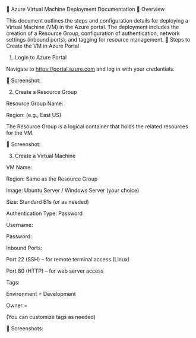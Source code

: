 📘 Azure Virtual Machine Deployment Documentation
📌 Overview

This document outlines the steps and configuration details for deploying a Virtual Machine (VM) in the Azure portal. The deployment includes the creation of a Resource Group, configuration of authentication, network settings (inbound ports), and tagging for resource management.
🚀 Steps to Create the VM in Azure Portal
1. Login to Azure Portal

Navigate to https://portal.azure.com
 and log in with your credentials.

📸 Screenshot:

2. Create a Resource Group

Resource Group Name: <your-resource-group-name>

Region: <region-name> (e.g., East US)

The Resource Group is a logical container that holds the related resources for the VM.

📸 Screenshot:

3. Create a Virtual Machine

VM Name: <your-vm-name>

Region: Same as the Resource Group

Image: Ubuntu Server / Windows Server (your choice)

Size: Standard B1s (or as needed)

Authentication Type: Password

Username: <your-username>

Password: <your-password>

Inbound Ports:

Port 22 (SSH) – for remote terminal access (Linux)

Port 80 (HTTP) – for web server access

Tags:

Environment = Development

Owner = <your-name>

(You can customize tags as needed)

📸 Screenshots:
